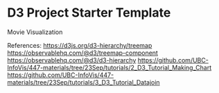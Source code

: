# D3 Project Starter Template
Movie Visualization

References:
https://d3js.org/d3-hierarchy/treemap
https://observablehq.com/@d3/treemap-component
https://observablehq.com/@d3/d3-hierarchy
https://github.com/UBC-InfoVis/447-materials/tree/23Sep/tutorials/2_D3_Tutorial_Making_Chart
https://github.com/UBC-InfoVis/447-materials/tree/23Sep/tutorials/3_D3_Tutorial_Datajoin
